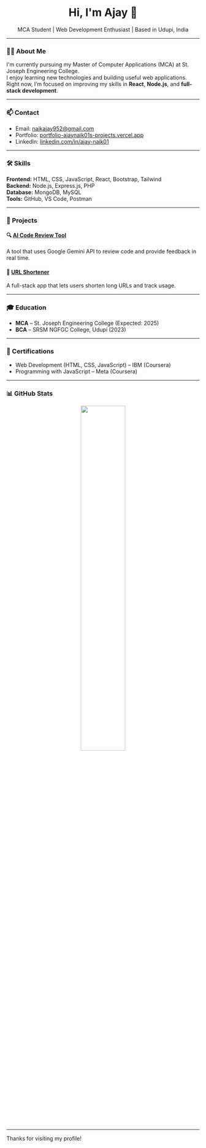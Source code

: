<h1 align="center">Hi, I'm Ajay 👋</h1>

<p align="center">
  MCA Student | Web Development Enthusiast | Based in Udupi, India
</p>

---

### 👨‍💻 About Me

I'm currently pursuing my Master of Computer Applications (MCA) at St. Joseph Engineering College.  
I enjoy learning new technologies and building useful web applications.  
Right now, I’m focused on improving my skills in **React**, **Node.js**, and **full-stack development**.

---

### 📫 Contact

- Email: [naikajay952@gmail.com](mailto:naikajay952@gmail.com)  
- Portfolio: [portfolio-ajaynaik01s-projects.vercel.app](https://portfolio-ajaynaik01s-projects.vercel.app/)
- LinkedIn: [linkedin.com/in/ajay-naik01](https://www.linkedin.com/in/ajay-naik01/)

---

### 🛠️ Skills

**Frontend:** HTML, CSS, JavaScript, React, Bootstrap, Tailwind  
**Backend:** Node.js, Express.js, PHP  
**Database:** MongoDB, MySQL  
**Tools:** GitHub, VS Code, Postman

---

### 📁 Projects

#### 🔍 [AI Code Review Tool](https://code-reviewer-tawny.vercel.app/)
A tool that uses Google Gemini API to review code and provide feedback in real time.

#### 🔗 [URL Shortener](https://url-shortner-fonend.vercel.app/)
A full-stack app that lets users shorten long URLs and track usage.

---

### 🎓 Education

- **MCA** – St. Joseph Engineering College (Expected: 2025)  
- **BCA** – SRSM NGFGC College, Udupi (2023)

---

### 🏅 Certifications

- Web Development (HTML, CSS, JavaScript) – IBM (Coursera)  
- Programming with JavaScript – Meta (Coursera)

---

### 📊 GitHub Stats

<p align="center">
  <img src="https://github-readme-stats.vercel.app/api?username=AjayNaik01&show_icons=true&theme=default" width="48%" />
</p>

---

Thanks for visiting my profile!

